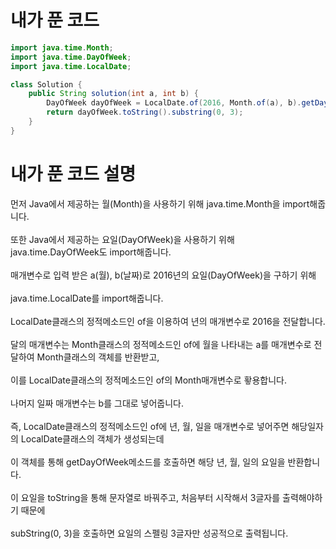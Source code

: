 # 내가 푼 코드

```java
import java.time.Month;
import java.time.DayOfWeek;
import java.time.LocalDate;

class Solution {
    public String solution(int a, int b) {
        DayOfWeek dayOfWeek = LocalDate.of(2016, Month.of(a), b).getDayOfWeek();
        return dayOfWeek.toString().substring(0, 3);
    }
}
```

# 내가 푼 코드 설명
먼저 Java에서 제공하는 월(Month)을 사용하기 위해 java.time.Month을 import해줍니다.<br><br>
또한 Java에서 제공하는 요일(DayOfWeek)을 사용하기 위해 java.time.DayOfWeek도 import해줍니다.<br><br>
매개변수로 입력 받은 a(월), b(날짜)로 2016년의 요일(DayOfWeek)을 구하기 위해<br><br>
java.time.LocalDate를 import해줍니다.<br><br>
LocalDate클래스의 정적메소드인 of을 이용하여 년의 매개변수로 2016을 전달합니다.<br><br>
달의 매개변수는 Month클래스의 정적메소드인 of에 월을 나타내는 a를 매개변수로 전달하여 Month클래스의 객체를 반환받고,<br><br>
이를 LocalDate클래스의 정적메소드인 of의 Month매개변수로 홯용합니다.<br><br>
나머지 일짜 매개변수는 b를 그대로 넣어줍니다.<br><br>
즉, LocalDate클래스의 정적메소드인 of에 년, 월, 일을 매개변수로 넣어주면 해당일자의 LocalDate클래스의 객체가 생성되는데<br><br>
이 객체를 통해 getDayOfWeek메소드를 호출하면 해당 년, 월, 일의 요일을 반환합니다.<br><br>
이 요일을 toString을 통해 문자열로 바꿔주고, 처음부터 시작해서 3글자를 출력해야하기 때문에<br><br>
subString(0, 3)을 호출하면 요일의 스펠링 3글자만 성공적으로 출력됩니다.
